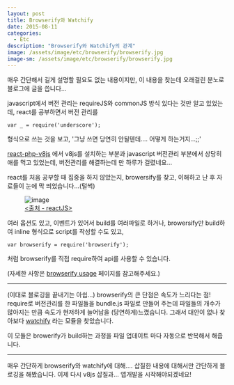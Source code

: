 ```yaml
---
layout: post
title: Browserify와 Watchify
date: 2015-08-11
categories:
  - Etc
description: "Browserify와 Watchify의 관계"
image: /assets/image/etc/browserify/browserify.jpg
image-sm: /assets/image/etc/browserify/browserify.jpg
---
```

매우 간단해서 길게 설명할 필요도 없는 내용이지만, 이 내용을 찾는데 오래걸린 분노로 블로그에 글을 씁니다...  

javascript에서 버전 관리는 requireJS와 commonJS 방식 있다는 것만 알고 있었는데, react를 공부하면서 버전 관리를

~~~
var _ = require('underscore');
~~~

형식으로 쓰는 것을 보고, '그냥 쓰면 당연히 안될텐데.... 어떻게 하는거지...;;'

[react-php-v8js](https://github.com/reactjs/react-php-v8js) 에서 v8js를 설치하는 부분과 javascript 버전관리 부분에서 상당히 애를 먹고 있었는데,
버전관리를 해결하는데 만 하루가 걸렸네요...

react를 처음 공부할 때 집중을 하지 않았는지, browersify를 찾고, 이해하고 난 후 자료들이 눈에 막 띄었습니다...(털썩)

<figure>
    <img src="/assets/image/etc/browserify/commonjs.png" alt="image">
    <figcaption><a href="http://reactkr.github.io/react/docs/getting-started-ko-KR.html#commonjs-" title="desciprtion">&lt;출처 - reactJS&gt;</a></figcaption>
</figure>

여러 옵션도 있고, 이벤트가 있어서 build를 여러파일로 하거나, browersify만 build하여 inline 형식으로 script를 작성할 수도 있고,

~~~
var browserify = require('browserify');
~~~

처럼 browserify를 직접 require하여 api를 사용할 수 있습니다.  

(자세한 사항은 [browserify usage](https://github.com/substack/node-browserify#usage) 페이지를 참고해주세요.)

---

(이대로 블로깅을 끝내기는 아쉽...) browserify의 큰 단점은 속도가 느리다는 점! require로 버전관리를 한 파일들을 bundle.js 파일로 만들어 주는데 파일들의 개수가 많아지는 만큼 속도가 현저하게 늘어남을 (당연하게)느꼈습니다. 그래서 대안이 없나 찾아보다 [watchify](https://github.com/substack/watchify) 라는 모듈을 찾았습니다.  

이 모듈은 browerify가 build하는 과정을 파일 업데이트 마다 자동으로 반복해서 해줍니다.

---

매우 간단하게 browserify와 watchify에 대해.... 삽질한 내용에 대해서만 간단하게 블로깅을 해봤습니다. 이제 다시 v8js 삽질과... 앱개발을 시작해야되겠네요!
